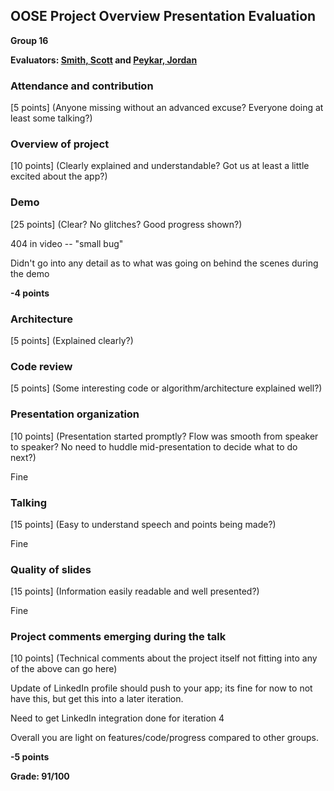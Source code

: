 OOSE Project Overview Presentation Evaluation
---------------------------------------------
**Group 16**

**Evaluators: [Smith, Scott](mailto:scott@jhu.edu) and [Peykar, Jordan](mailto:jpeykar96@gmail.com)**

### Attendance and contribution
[5 points] (Anyone missing without an advanced excuse?  Everyone doing at least some talking?)

### Overview of project
[10 points] (Clearly explained and understandable?  Got us at least a little excited about the app?)

### Demo
[25 points] (Clear?  No glitches?  Good progress shown?)

404 in video -- "small bug"

Didn't go into any detail as to what was going on behind the scenes during the demo

**-4 points**

### Architecture
[5 points] (Explained clearly?)

### Code review
[5 points] (Some interesting code or algorithm/architecture explained well?)

### Presentation organization
[10 points] (Presentation started promptly? Flow was smooth from speaker to speaker?  No need to huddle mid-presentation to decide what to do next?)

Fine

### Talking
[15 points] (Easy to understand speech and points being made?)

Fine

### Quality of slides
[15 points] (Information easily readable and well presented?)

Fine

### Project comments emerging during the talk
[10 points] (Technical comments about the project itself not fitting into any of the above can go here)

Update of LinkedIn profile should push to your app; its fine for now to not have this, but get this into a later iteration.

Need to get LinkedIn integration done for iteration 4

Overall you are light on features/code/progress compared to other groups.

**-5 points**

**Grade:  91/100**
